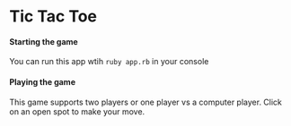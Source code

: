 # Tic Tac Toe

#### Starting the game
You can run this app wtih
`ruby app.rb`
in your console
#### Playing the game
This game supports two players or 
one player vs a computer player. Click
on an open spot to make your move.
